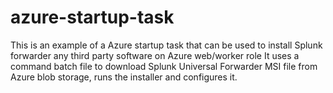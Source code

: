 # azure-startup-task
This is an example of a Azure startup task that can be used to install Splunk forwarder any third party software on Azure web/worker role
It uses a command batch file to download Splunk Universal Forwarder MSI file from Azure blob storage, runs the installer and configures it.
